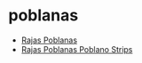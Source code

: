 # poblanas

 * [Rajas Poblanas](../../index/r/rajas-poblanas-395940.json)
 * [Rajas Poblanas Poblano Strips](../../index/r/rajas-poblanas-poblano-strips.json)
